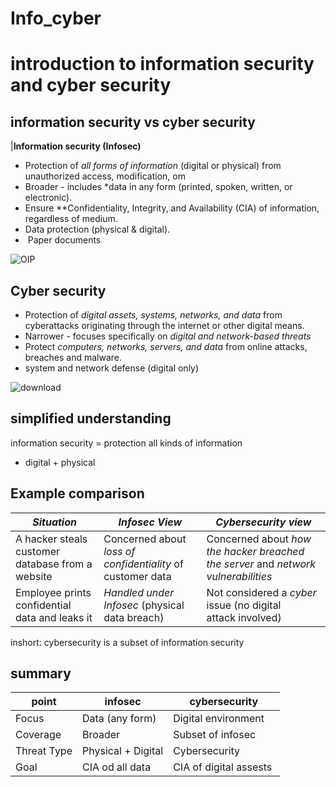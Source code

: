 # Info_cyber
# introduction to information security and cyber security
## information security vs cyber security

|**Information security (Infosec)**

- Protection of *all forms of information* (digital or physical) from unauthorized access, modification, om
- Broader - includes *data in any form (printed, spoken, written, or electronic).
- Ensure **Confidentiality, Integrity, and Availability (CIA) of information, regardless of medium.
- Data protection (physical & digital).
-  Paper documents

![OIP](https://github.com/user-attachments/assets/49330406-de46-433d-af73-8a6a30fea2c3)



## Cyber security
- Protection of *digital assets, systems, networks, and data* from cyberattacks originating through the internet or  other digital means.
- Narrower - focuses specifically on *digital and network-based threats*
- Protect *computers, networks, servers, and data* from online attacks, breaches and malware.
- system and network defense (digital only)

  
![download](https://github.com/user-attachments/assets/cff01ba6-d99a-40d8-8bb2-5c9f25aac957)

  
 ## simplified understanding
 information security = protection all kinds of information
- digital + physical


## Example comparison
| *Situation*                                          | *Infosec View*                                                | *Cybersecurity view*
| ---------------------------------------------        | ------------------------------------------------------------  | --------------------------------------------------- 
| A hacker steals customer database from a website     | Concerned about *loss of confidentiality* of customer data    | Concerned about *how the hacker breached the server* and *network vulnerabilities*
| Employee prints confidential data and leaks it       | *Handled under Infosec* (physical data breach)                | Not considered a *cyber* issue (no digital attack involved)

inshort:
cybersecurity is a subset of information security


## summary
| point        | infosec            | cybersecurity          |
| ------------ | ------------------ | ---------------------- |
| Focus        | Data (any form)    | Digital environment    |
| Coverage     | Broader            | Subset of infosec      |
| Threat Type  | Physical + Digital | Cybersecurity          |
| Goal         | CIA od all data    | CIA of digital assests |

